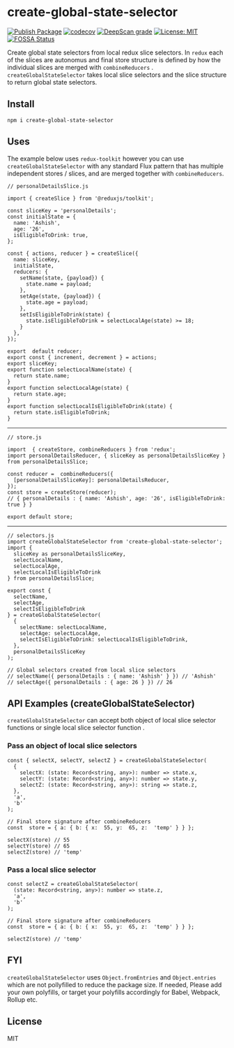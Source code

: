 # create-global-state-selector

[![Publish Package](https://github.com/ashish-r/create-global-state-selector/actions/workflows/release-package.yml/badge.svg?branch=1.0.8)](https://github.com/ashish-r/create-global-state-selector/actions/workflows/release-package.yml)
[![codecov](https://codecov.io/gh/ashish-r/create-global-state-selector/branch/main/graph/badge.svg?token=P2QGFKODY7)](https://codecov.io/gh/ashish-r/create-global-state-selector)
[![DeepScan grade](https://deepscan.io/api/teams/10012/projects/17109/branches/380047/badge/grade.svg)](https://deepscan.io/dashboard#view=project&tid=10012&pid=17109&bid=380047)
[![License: MIT](https://img.shields.io/badge/License-MIT-yellow.svg)](https://github.com/ashish-r/create-global-state-selector/blob/master/LICENSE)
[![FOSSA Status](https://app.fossa.com/api/projects/git%2Bgithub.com%2Fashish-r%2Fcreate-global-state-selector.svg?type=shield)](https://app.fossa.com/projects/git%2Bgithub.com%2Fashish-r%2Fcreate-global-state-selector?ref=badge_shield)

Create global state selectors from local redux slice selectors.
In `redux` each of the slices are autonomus and final store structure is defined by how the individual slices are merged with `combineReducers` .  `createGlobalStateSelector` takes local slice selectors and the slice structure to return global state selectors.

## Install

    npm i create-global-state-selector

## Uses
The example below uses `redux-toolkit` however you can use `createGlobalStateSelector` with any standard Flux pattern that has multiple independent stores / slices, and are merged together with `combineReducers`.
    
    // personalDetailsSlice.js
    
    import { createSlice } from '@reduxjs/toolkit';
    
    const sliceKey = 'personalDetails';
    const initialState = {
      name: 'Ashish',
      age: '26',
      isEligibleToDrink: true,
    };

    const { actions, reducer } = createSlice({
      name: sliceKey,
      initialState,
      reducers: {
        setName(state, {payload}) {
          state.name = payload;
        },
        setAge(state, {payload}) {
          state.age = payload;
        },
        setIsEligibleToDrink(state) {
          state.isEligibleToDrink = selectLocalAge(state) >= 18;
        }
      },
    });
    
    export  default reducer;
    export const { increment, decrement } = actions;
    export sliceKey;
    export function selectLocalName(state) {
      return state.name;
    } 
    export function selectLocalAge(state) {
      return state.age;
    } 
    export function selectLocalIsEligibleToDrink(state) {
      return state.isEligibleToDrink;
    } 
    
---  
    // store.js
    
    import  { createStore, combineReducers } from 'redux';
    import personalDetailsReducer, { sliceKey as personalDetailsSliceKey } from personalDetailsSlice;
    
    const reducer =  combineReducers({
      [personalDetailsSliceKey]: personalDetailsReducer,
    });
    const store = createStore(reducer); 
    // { personalDetails : { name: 'Ashish', age: '26', isEligibleToDrink: true } }
    
    export default store;

---  
    // selectors.js
    import createGlobalStateSelector from 'create-global-state-selector';
    import { 
      sliceKey as personalDetailsSliceKey, 
      selectLocalName,
      selectLocalAge,
      selectLocalIsEligibleToDrink
    } from personalDetailsSlice;
     
    export const { 
      selectName,
      selectAge,
      selectIsEligibleToDrink
    } = createGlobalStateSelector(
      {
        selectName: selectLocalName,
        selectAge: selectLocalAge,
        selectIsEligibleToDrink: selectLocalIsEligibleToDrink,
      }, 
      personalDetailsSliceKey
    );
    
    // Global selectors created from local slice selectors
    // selectName({ personalDetails : { name: 'Ashish' } }) // 'Ashish'
    // selectAge({ personalDetails : { age: 26 } }) // 26
    
    

 


## API Examples (createGlobalStateSelector)
`createGlobalStateSelector` can accept both object of local slice selector functions or single local slice selector function .

### Pass an object of local slice selectors

    const { selectX, selectY, selectZ } = createGlobalStateSelector(
      {
        selectX: (state: Record<string, any>): number => state.x,
        selectY: (state: Record<string, any>): number => state.y,
        selectZ: (state: Record<string, any>): string => state.z,
      },
      'a',
      'b'
    );

    // Final store signature after combineReducers
    const  store = { a: { b: { x:  55, y:  65, z:  'temp' } } };
    
    selectX(store) // 55
    selectY(store) // 65
    selectZ(store) // 'temp'

### Pass a local slice selector

    const selectZ = createGlobalStateSelector(
      (state: Record<string, any>): number => state.z,
      'a',
      'b'
    );

    // Final store signature after combineReducers
    const  store = { a: { b: { x:  55, y:  65, z:  'temp' } } };
    
    selectZ(store) // 'temp'

## FYI
`createGlobalStateSelector` uses `Object.fromEntries` and `Object.entries` which are not pollyfilled to reduce the package size. If needed, Please add your own polyfills, or target your polyfills accordingly for Babel, Webpack, Rollup etc.


## License

MIT
